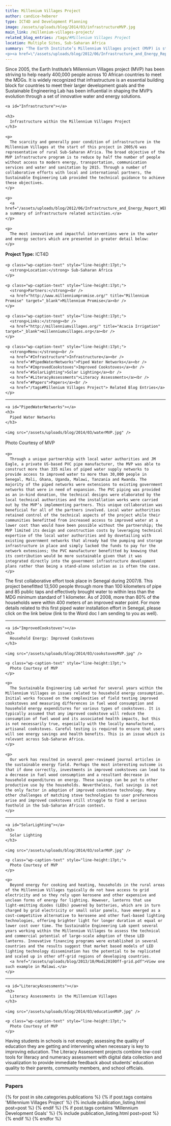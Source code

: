```yaml
---
title: Millenium Villages Project
author: candice-heberer
type: ICT4D and Development Planning
image: /assets/uploads/blog/2014/03/infrastructureMVP.jpg
main_link: /millenium-villages-project/
related_blog_entries: /tags/#Millenium Villages Project
location: Multiple Sites, Sub-Saharan Africa
summary: "The Earth Institute’s Millennium Villages project (MVP) is striving to help nearly 400,000 people across 10 African countries to meet the MDGs by 2015. It is widely recognized that infrastructure is an essential building block for countries to meet their larger development goals. The Sustainable Engineering Lab has been influential in shaping the MVP’s evolution through a set of innovative water and energy solutions.
<p><a href=\"/assets/uploads/blog/2012/06/Infrastructure_and_Energy_Report_WEB.pdf\">Download the overview: Infrastructure from the Bottom Up</a></p>"
---
```

<div class="row-fluid">
  <div class="span9">
    <p>
      Since 2005, the Earth Institute’s Millennium Villages project (MVP) has been striving to help nearly 400,000 people across 10 African countries to meet the MDGs. It is widely recognized that infrastructure is an essential building block for countries to meet their larger development goals and the Sustainable Engineering Lab has been influential in shaping the MVP’s evolution through a set of innovative water and energy solutions.
    </p>

    <a id="Infrastructure"></a>

    <h3>
      Infrastructure within the Millennium Villages Project
    </h3>

    <p>
      The scarcity and generally poor condition of infrastructure in the Millennium Villages at the start of this project in 2005/6 was representative of rural Sub-Saharan Africa. The broad objective of the MVP infrastructure program is to reduce by half the number of people without access to modern energy, transportation, communication services and water and sanitation by 2015. Through a number of collaborative efforts with local and international partners, the Sustainable Engineering Lab provided the technical guidance to achieve these objectives.
    </p>

    <p>
      <a href="/assets/uploads/blog/2012/06/Infrastructure_and_Energy_Report_WEB.pdf">View a summary of infrastructure related activities.</a>
    </p>

    <p>
      The most innovative and impactful interventions were in the water and energy sectors which are presented in greater detail below:
    </p>
  </div>

  <div class="span3">
    <p class="wp-caption-text" style="line-height:17pt;">
      <strong>Project Type:</strong> ICT4D
    </p>

    <p class="wp-caption-text" style="line-height:17pt;">
      <strong>Location:</strong> Sub-Saharan Africa
    </p>

    <p class="wp-caption-text" style="line-height:17pt;">
      <strong>Partners:</strong><br />
      <a href="http://www.millenniumpromise.org/" title="Millennium Promise" target="_blank">Millennium Promise</a><br />
    </p>

    <p class="wp-caption-text" style="line-height:17pt;">
      <strong>Links:</strong><br />
      <a href="http://millenniumvillages.org/" title="Acacia Irrigation" target="_blank">millenniumvillages.org</a><br />
    </p>

    <p class="wp-caption-text" style="line-height:17pt;">
      <strong>Menu:</strong><br />
      <a href="#Infrastructure">Infrastructure</a><br />
      <a href="#PipedWaterNetworks">Piped Water Networks</a><br />
      <a href="#ImprovedCookstoves">Improved Cookstoves</a><br />
      <a href="#SolarLighting">Solar Lighting</a><br />
      <a href="#LiteracyAssessments">Literacy Assessments</a><br />
      <a href="#Papers">Papers</a><br />
      <a href="/tags#Millenium Villages Project"> Related Blog Entries</a>
    </p>
  </div>
</div>

<div class="row-fluid">
  <div class="span12">
    <hr />

    <a id="PipedWaterNetworks"></a>
    <h3>
      Piped Water Networks
    </h3>

    <img src="/assets/uploads/blog/2014/03/waterMVP.jpg" />
  </div>
</div>

<div class="row-fluid">
  <div class="span12">
    <p class="wp-caption-text" style="line-height:17pt;">
      Photo Courtesy of MVP
    </p>
  </div>
<div>

<div class="row-fluid">
  <div class="span12">

    <p>
      Through a unique partnership with local water authorities and JM Eagle, a private US-based PVC pipe manufacturer, the MVP was able to construct more than 335 miles of piped water supply networks to provide access to improved water to more than 30,000 people in Senegal, Mali, Ghana, Uganda, Malawi, Tanzania and Rwanda. The majority of the piped networks were extensions to existing government networks that were in need of expansion. The PVC piping was provided as an in-kind donation, the technical designs were elaborated by the local technical authorities and the installation works were carried out by the MVP’s implementing partners. This unique collaboration was beneficial for all of the partners involved. Local water authorities retained control of the technical aspects of the project while their communities benefitted from increased access to improved water at a lower cost than would have been possible without the partnership; the MVP limited its design and construction costs by leveraging technical expertise of the local water authorities and by dovetailing with existing government networks that already had the pumping and storage infrastructure in place and simply lacked the funds to pay for the network extensions; the PVC manufacturer benefitted by knowing that its contribution would be more sustainable given that it was integrated directly into the government infrastructure development plans rather than being a stand-alone solution as is often the case.
    </p>
  </div>
</div>

<div class="row-fluid">
  <div class="span12">
    <p>
      The first collaborative effort took place in Senegal during 2007/8. This project benefitted 13,500 people through more than 100 kilometers of pipe and 85 public taps and effectively brought water to within less than the MDG minimum standard of 1 kilometer. As of 2008, more than 80% of the households were within 400 meters of an improved water point. For more details related to this first piped water installation effort in Senegal, please click on the link below (link to the Word doc I am sending to you as well).
    </p>
  </div>
</div>

<div class="row-fluid">
  <div class="span12">
    <hr />

    <a id="ImprovedCookstoves"></a>
    <h3>
      Household Energy: Improved Cookstoves
    </h3>

    <img src="/assets/uploads/blog/2014/03/cookstovesMVP.jpg" />
  </div>
</div>

<div class="row-fluid">
  <div class="span12">

    <p class="wp-caption-text" style="line-height:17pt;">
      Photo Courtesy of MVP
    </p>
  </div>
</div>

<div class="row-fluid">
  <div class="span12">

    <p>
      The Sustainable Engineering Lab worked for several years within the Millennium Villages on issues related to household energy consumption. Initial works focused on the complexities of field testing improved cookstoves and measuring differences in fuel wood consumption and household energy expenditures for various types of cookstoves. It is typically assumed that any improved cookstove will reduce the consumption of fuel wood and its associated health impacts, but this is not necessarily true, especially with the locally manufactured, artisanal cookstoves. Careful testing is required to ensure that users will see energy savings and health benefits. This is an issue which is relevant across Sub-Saharan Africa.
    </p>

    <p>
      Our work has resulted in several peer-reviewed journal articles in the sustainable energy field. Perhaps the most interesting outcome is that if done correctly, investments in improved cookstoves can lead to a decrease in fuel wood consumption and a resultant decrease in household expenditures on energy. These savings can be put to other productive use by the households. Nevertheless, fuel savings is not the only factor in adoption of improved cookstove technology. Many other challenges of matching stove technologies to user preferences arise and improved cookstoves still struggle to find a serious foothold in the Sub-Saharan African context.
    </p>
  </div>
</div>

<div class="row-fluid">
  <div class="span12">
    <hr />

    <a id="SolarLighting"></a>
    <h3>
      Solar Lighting
    </h3>

    <img src="/assets/uploads/blog/2014/03/solarMVP.jpg" />
  </div>
</div>

<div class="row-fluid">
  <div class="span12">

    <p class="wp-caption-text" style="line-height:17pt;">
      Photo Courtesy of MVP
    </p>
  </div>
</div>

<div class="row-fluid">
  <div class="span12">

    <p>
      Beyond energy for cooking and heating, households in the rural areas of the Millennium Villages typically do not have access to grid electricity and so they rely upon kerosene and other expensive and unclean forms of energy for lighting. However, lanterns that use light-emitting diodes (LEDs) powered by batteries, which are in turn charged by grid electricity or small solar panels, have emerged as a cost-competitive alternative to kerosene and other fuel-based lighting technologies, offering brighter light for longer duration at equal or lower cost over time. The Sustainable Engineering Lab spent several years working within the Millennium Villages to assess the technical and commercial potential of large-scale adoption of these LED lanterns. Innovative financing programs were established in several countries and the results suggest that market based models of LED lighting technology dissemination has the potential to be replicated and scaled up in other off-grid regions of developing countries.
      <a href="/assets/uploads/blog/2013/10/Modi2010Off-grid.pdf">View one such example in Malawi.</a>
    </p>
  </div>
</div>

<div class="row-fluid">
  <div class="span12">
    <hr />

    <a id="LiteracyAssessments"></a>
    <h3>
      Literacy Assessments in the Millennium Villages
    </h3>

    <img src="/assets/uploads/blog/2014/03/educationMVP.jpg" />
  </div>
</div>

<div class="row-fluid">
  <div class="span12">

    <p class="wp-caption-text" style="line-height:17pt;">
      Photo Courtesy of MVP
    </p>
  </div>
</div>

<div class="row-fluid">
  <div class="span12">
    <p>
      Having students in schools is not enough; assessing the quality of education they are getting and intervening when necessary is key to improving education. The Literacy Assessment projects combine low-cost tools for literacy and numeracy assessment with digital data collection and visualization to provide immediate feedback about students’ education quality to their parents, community members, and school officials.
      <!--<br><a href="http://litreportcards.modilabs.org/about">View details of the assessments.</a>-->
    </p>
  </div>
</div>

<div class="row-fluid">
  <div class="span12">
    <hr />
    <a id="Papers"></a>
    <h3>Papers</h3>
    <p>
      <div style="list-style-type:none">
        {% for post in site.categories.publications %}
          {% if post.tags contains 'Millennium Villages Project' %}
            {% include publication_listing.html post=post %}
          {% endif %}
          {% if post.tags contains 'Millennium Development Goals' %}
            {% include publication_listing.html post=post %}
          {% endif %}
        {% endfor %}
      </div>
    </p>
  </div>
</div>
